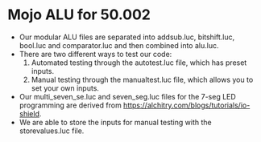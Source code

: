 # Mojo ALU for 50.002

- Our modular ALU files are separated into addsub.luc, bitshift.luc, bool.luc and comparator.luc and then combined into alu.luc.
- There are two different ways to test our code:
  1) Automated testing through the autotest.luc file, which has preset inputs.
  2) Manual testing through the manualtest.luc file, which allows you to set your own inputs.
- Our multi_seven_se.luc and seven_seg.luc files for the 7-seg LED programming are derived from https://alchitry.com/blogs/tutorials/io-shield.
- We are able to store the inputs for manual testing with the storevalues.luc file.
